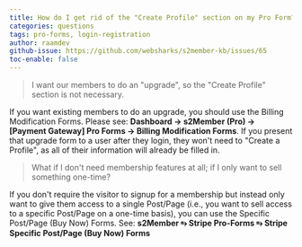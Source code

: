 ```yaml
---
title: How do I get rid of the "Create Profile" section on my Pro Form?
categories: questions
tags: pro-forms, login-registration
author: raamdev
github-issue: https://github.com/websharks/s2member-kb/issues/65
toc-enable: false
---
```


> I want our members to do an "upgrade", so the "Create Profile" section is not necessary.

If you want existing members to do an upgrade, you should use the Billing Modification Forms. Please see: **Dashboard → s2Member (Pro) → [Payment Gateway] Pro Forms → Billing Modification Forms**. If you present that upgrade form to a user after they login, they won't need to "Create a Profile", as all of their information will already be filled in.

> What if I don't need membership features at all; if I only want to sell something one-time?

If you don't require the visitor to signup for a membership but instead only want to give them access to a single Post/Page (i.e., you want to sell access to a specific Post/Page on a one-time basis), you can use the Specific Post/Page (Buy Now) Forms. See: **s2Member ⥱ Stripe Pro-Forms ⥱ Stripe Specific Post/Page (Buy Now) Forms**
